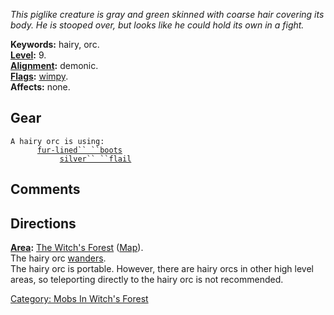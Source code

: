 *This piglike creature is gray and green skinned with coarse hair
covering its body. He is stooped over, but looks like he could hold its
own in a fight.*

**Keywords:** hairy, orc.  
**[Level](Level "wikilink"):** 9.  
**[Alignment](Alignment "wikilink"):** demonic.  
**[Flags](:Category:_Mob_Types "wikilink"):**
[wimpy](Wimpy_Mobs "wikilink").  
**Affects:** none.  

## Gear

`A hairy orc is using:`  
<worn on feet>`      `[`fur-lined`` ``boots`](Fur-Lined_Boots "wikilink")  
<wielded>`           `[`silver`` ``flail`](Silver_Flail "wikilink")

## Comments

## Directions

**[Area](:Category:_Areas "wikilink"):** [The Witch's
Forest](:Category:_Witch's_Forest "wikilink")
([Map](Witch's_Forest_Map "wikilink")).  
The hairy orc [wanders](Wandering_Mobs "wikilink").  
The hairy orc is portable. However, there are hairy orcs in other high
level areas, so teleporting directly to the hairy orc is not
recommended.  

[Category: Mobs In Witch's
Forest](Category:_Mobs_In_Witch's_Forest "wikilink")
